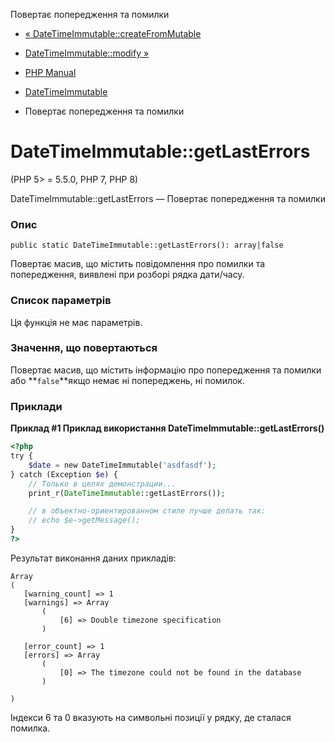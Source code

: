 Повертає попередження та помилки

-   [« DateTimeImmutable::createFromMutable](datetimeimmutable.createfrommutable.html)
    
-   [DateTimeImmutable::modify »](datetimeimmutable.modify.html)
    
-   [PHP Manual](index.html)
    
-   [DateTimeImmutable](class.datetimeimmutable.html)
    
-   Повертає попередження та помилки
    

# DateTimeImmutable::getLastErrors

(PHP 5> = 5.5.0, PHP 7, PHP 8)

DateTimeImmutable::getLastErrors — Повертає попередження та помилки

### Опис

```methodsynopsis
public static DateTimeImmutable::getLastErrors(): array|false
```

Повертає масив, що містить повідомлення про помилки та попередження, виявлені при розборі рядка дати/часу.

### Список параметрів

Ця функція не має параметрів.

### Значення, що повертаються

Повертає масив, що містить інформацію про попередження та помилки або **`false`**якщо немає ні попереджень, ні помилок.

### Приклади

**Приклад #1 Приклад використання **DateTimeImmutable::getLastErrors()****

```php
<?php
try {
    $date = new DateTimeImmutable('asdfasdf');
} catch (Exception $e) {
    // Только в целях демонстрации...
    print_r(DateTimeImmutable::getLastErrors());

    // в объектно-ориентированном стиле лучше делать так:
    // echo $e->getMessage();
}
?>
```

Результат виконання даних прикладів:

```
Array
(
   [warning_count] => 1
   [warnings] => Array
       (
           [6] => Double timezone specification
       )

   [error_count] => 1
   [errors] => Array
       (
           [0] => The timezone could not be found in the database
       )

)
```

Індекси 6 та 0 вказують на символьні позиції у рядку, де сталася помилка.
